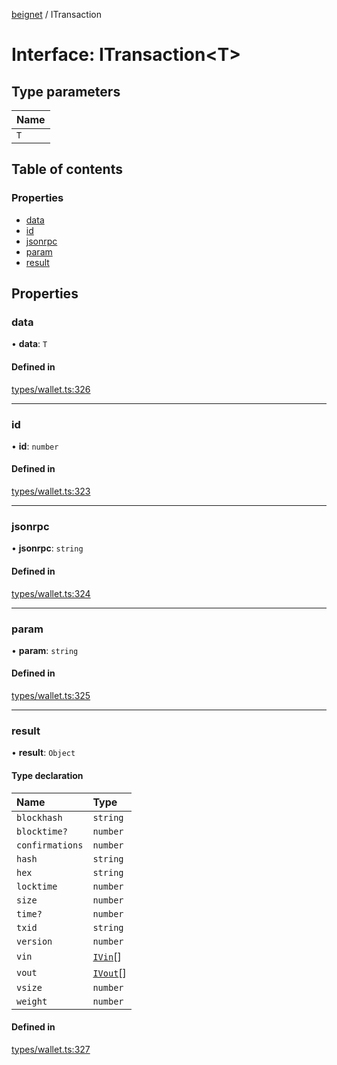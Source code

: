 [beignet](../README.md) / ITransaction

# Interface: ITransaction<T\>

## Type parameters

| Name |
| :------ |
| `T` |

## Table of contents

### Properties

- [data](ITransaction.md#data)
- [id](ITransaction.md#id)
- [jsonrpc](ITransaction.md#jsonrpc)
- [param](ITransaction.md#param)
- [result](ITransaction.md#result)

## Properties

### data

• **data**: `T`

#### Defined in

[types/wallet.ts:326](https://github.com/synonymdev/beignet/blob/583604f/src/types/wallet.ts#L326)

___

### id

• **id**: `number`

#### Defined in

[types/wallet.ts:323](https://github.com/synonymdev/beignet/blob/583604f/src/types/wallet.ts#L323)

___

### jsonrpc

• **jsonrpc**: `string`

#### Defined in

[types/wallet.ts:324](https://github.com/synonymdev/beignet/blob/583604f/src/types/wallet.ts#L324)

___

### param

• **param**: `string`

#### Defined in

[types/wallet.ts:325](https://github.com/synonymdev/beignet/blob/583604f/src/types/wallet.ts#L325)

___

### result

• **result**: `Object`

#### Type declaration

| Name | Type |
| :------ | :------ |
| `blockhash` | `string` |
| `blocktime?` | `number` |
| `confirmations` | `number` |
| `hash` | `string` |
| `hex` | `string` |
| `locktime` | `number` |
| `size` | `number` |
| `time?` | `number` |
| `txid` | `string` |
| `version` | `number` |
| `vin` | [`IVin`](IVin.md)[] |
| `vout` | [`IVout`](IVout.md)[] |
| `vsize` | `number` |
| `weight` | `number` |

#### Defined in

[types/wallet.ts:327](https://github.com/synonymdev/beignet/blob/583604f/src/types/wallet.ts#L327)
